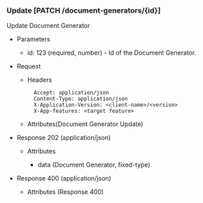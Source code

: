 ### Update [PATCH /document-generators/{id}]

Update Document Generator

+ Parameters
    + id: 123 (required, number) - Id of the Document Generator.

+ Request
    + Headers

            Accept: application/json
            Content-Type: application/json
            X-Application-Version: <client-name>/<version>
            X-App-features: <target feature>
          
    + Attributes(Document Generator Update)

+ Response 202 (application/json)

    + Attributes
    
        + data (Document Generator, fixed-type)

+ Response 400 (application/json)
              
    + Attributes (Response 400)

<!-- include(../error_responses.md) -->